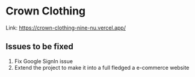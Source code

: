 # Crown Clothing
Link: https://crown-clothing-nine-nu.vercel.app/

## Issues to be fixed
1) Fix Google SignIn issue
2) Extend the project to make it into a full fledged a e-commerce website
